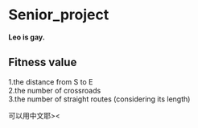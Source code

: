 # Senior_project
**Leo is gay.**
## Fitness value
1.the distance from S to E <br>
2.the number of crossroads <br>
3.the number of straight routes (considering its length) <br>

可以用中文耶><
